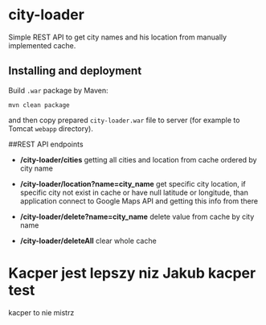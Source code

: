 # city-loader
Simple REST API to get city names and his location from manually implemented cache.

## Installing and deployment

Build `.war` package by Maven:

```
mvn clean package
```
and then copy prepared `city-loader.war` file to server (for example to Tomcat `webapp` directory).



##REST API endpoints

- **/city-loader/cities** getting all cities and location from cache ordered by city name

- **/city-loader/location?name=city_name** get specific city location, if specific city not exist in cache or have null latitude or longitude, than application connect to Google Maps API and getting this info from there 

- **/city-loader/delete?name=city_name** delete value from cache by city name

- **/city-loader/deleteAll** clear whole cache




Kacper jest lepszy niz Jakub
kacper test
=======
kacper to nie mistrz
